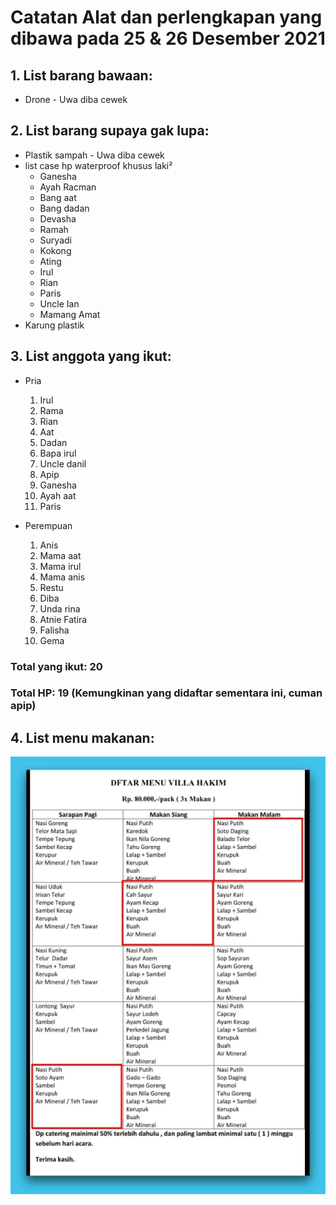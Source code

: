 # Catatan Alat dan perlengkapan yang dibawa pada 25 & 26 Desember 2021

## 1. List barang bawaan:

-  Drone - Uwa diba cewek

## 2. List barang supaya gak lupa:

-  Plastik sampah - Uwa diba cewek
-  list case hp waterproof khusus laki²
   -  Ganesha
   -  Ayah Racman
   -  Bang aat
   -  Bang dadan
   -  Devasha
   -  Ramah
   -  Suryadi
   -  Kokong
   -  Ating
   -  Irul
   -  Rian
   -  Paris
   -  Uncle Ian
   -  Mamang Amat
-  Karung plastik

## 3. List anggota yang ikut:

   <ul>
      <li>Pria</li>
         <ol type="1">
            <li>Irul</li>
            <li>Rama</li>
            <li>Rian</li>
            <li>Aat</li>
            <li>Dadan</li>
            <li>Bapa irul</li>
            <li>Uncle danil</li>
            <li>Apip</li>
            <li>Ganesha</li>
            <li>Ayah aat</li>
            <li>Paris</li>
         </ol>
   </ul>

<ul>
      <li>Perempuan</li>
         <ol type="1">
            <li>Anis</li>
            <li>Mama aat</li>
            <li>Mama irul</li>
            <li>Mama anis</li>
            <li>Restu</li>
            <li>Diba</li>
            <li>Unda rina</li>
            <li>Atnie Fatira</li>
            <li>Falisha</li>
            <li>Gema</li>
         </ol>
   </ul>

### Total yang ikut: 20

### Total HP: 19 (Kemungkinan yang didaftar sementara ini, cuman apip)

## 4. List menu makanan:

![This is an image](list-makan.jpg)
